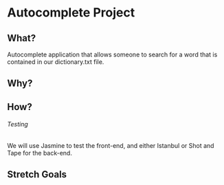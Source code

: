 # Autocomplete Project

## What?
Autocomplete application that allows someone to search for a word that is contained in our dictionary.txt file.


## Why?



## How?


###### Testing
We will use Jasmine to test the front-end, and either Istanbul or Shot and Tape for the back-end.



## Stretch Goals

